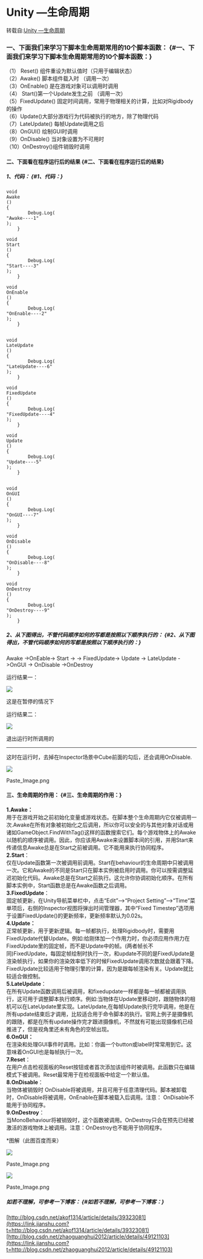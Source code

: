 # Unity —生命周期

转载自:[Unity —生命周期](https://www.jianshu.com/p/8c353abb42e4)

### 一、下面我们来学习下脚本生命周期常用的10个脚本函数： {#一、下面我们来学习下脚本生命周期常用的10个脚本函数：}

（1） Reset\(\) 组件重设为默认值时（只用于编辑状态）  
 （2）Awake\(\) 脚本组件载入时 （调用一次）  
 （3）OnEnable\(\) 是在游戏对象可以调用时调用  
 （4） Start\(\)第一个Update发生之前 （调用一次）  
 （5）FixedUpdate\(\) 固定时间调用，常用于物理相关的计算，比如对Rigidbody的操作  
 （6）Update\(\)大部分游戏行为代码被执行的地方，除了物理代码  
 （7）LateUpdate\(\) 每帧Update调用之后  
 （8）OnGUI\(\) 绘制GUI时调用  
 （9）OnDisable\(\) 当对象设置为不可用时  
 （10）OnDestroy\(\)组件销毁时调用

#### 二、下面看在程序运行后的结果 {#二、下面看在程序运行后的结果}

##### 1、代码： {#1、代码：}

```
void
Awake
()
{
        Debug.Log(
"Awake----1"
);
    }

void
Start
()
{
        Debug.Log(
"Start----3"
);
    }

void
OnEnable
()
{
        Debug.Log(
"OnEnable----2"
);
    }


void
LateUpdate
()
{
        Debug.Log(
"LateUpdate----6"
);
    }

void
FixedUpdate
()
{
        Debug.Log(
"FixedUpdate----4"
);
    }

void
Update
()
{
        Debug.Log(
"Update----5"
);
    }


void
OnGUI
()
{
        Debug.Log(
"OnGUI----7"
);
    }

void
OnDisable
()
{
        Debug.Log(
"OnDisable----8"
);
    }

void
OnDestroy
()
{
        Debug.Log(
"OnDestroy----9"
);
    }
```

##### 2、从下图得出，不管代码顺序如何的写都是按照以下顺序执行的： {#2、从下图得出，不管代码顺序如何的写都是按照以下顺序执行的：}

Awake -&gt;OnEable-&gt; Start -&gt; -&gt; FixedUpdate-&gt; Update -&gt; LateUpdate -&gt;OnGUI -&gt; OnDisable -&gt;OnDestroy

运行结果一：

![](https://upload-images.jianshu.io/upload_images/3620170-a5eb968024d977e8.png?imageMogr2/auto-orient/strip|imageView2/2/w/700)

这是在暂停的情况下

运行结果二：

![](https://upload-images.jianshu.io/upload_images/3620170-565d05562df4e950.png?imageMogr2/auto-orient/strip|imageView2/2/w/700)

退出运行时所调用的

---

这时在运行时，去掉在Inspector场景中Cube前面的勾后，还会调用OnDisable.

![](https://upload-images.jianshu.io/upload_images/3620170-3d85fa230bd6010f.png?imageMogr2/auto-orient/strip|imageView2/2/w/700)

Paste\_Image.png

#### 三、生命周期的作用： {#三、生命周期的作用：}

**1.Awake：**  
 用于在游戏开始之前初始化变量或游戏状态。在脚本整个生命周期内它仅被调用一次.Awake在所有对象被初始化之后调用，所以你可以安全的与其他对象对话或用诸如GameObject.FindWithTag\(\)这样的函数搜索它们。每个游戏物体上的Awake以随机的顺序被调用。因此，你应该用Awake来设置脚本间的引用，并用Start来传递信息Awake总是在Start之前被调用。它不能用来执行协同程序。  
**2.Start**：  
 仅在Update函数第一次被调用前调用。Start在behaviour的生命周期中只被调用一次。它和Awake的不同是Start只在脚本实例被启用时调用。你可以按需调整延迟初始化代码。Awake总是在Start之前执行。这允许你协调初始化顺序。在所有脚本实例中，Start函数总是在Awake函数之后调用。  
**3.FixedUpdate**：  
 固定帧更新，在Unity导航菜单栏中，点击“Edit”–&gt;“Project Setting”–&gt;“Time”菜单项后，右侧的Inspector视图将弹出时间管理器，其中“Fixed Timestep”选项用于设置FixedUpdate\(\)的更新频率，更新频率默认为0.02s。  
**4.Update：**  
 正常帧更新，用于更新逻辑。每一帧都执行，处理Rigidbody时，需要用FixedUpdate代替Update。例如:给刚体加一个作用力时，你必须应用作用力在FixedUpdate里的固定帧，而不是Update中的帧。\(两者帧长不同\)FixedUpdate，每固定帧绘制时执行一次，和update不同的是FixedUpdate是渲染帧执行，如果你的渲染效率低下的时候FixedUpdate调用次数就会跟着下降。FixedUpdate比较适用于物理引擎的计算，因为是跟每帧渲染有关。Update就比较适合做控制。  
**5.LateUpdate**：  
 在所有Update函数调用后被调用，和fixedupdate一样都是每一帧都被调用执行，这可用于调整脚本执行顺序。例如:当物体在Update里移动时，跟随物体的相机可以在LateUpdate里实现。LateUpdate,在每帧Update执行完毕调用，他是在所有update结束后才调用，比较适合用于命令脚本的执行。官网上例子是摄像机的跟随，都是在所有update操作完才跟进摄像机，不然就有可能出现摄像机已经推进了，但是视角里还未有角色的空帧出现。  
**6.OnGUI：**  
 在渲染和处理GUI事件时调用。比如：你画一个button或label时常常用到它。这意味着OnGUI也是每帧执行一次。  
**7.Reset**：  
 在用户点击检视面板的Reset按钮或者首次添加该组件时被调用。此函数只在编辑模式下被调用。Reset最常用于在检视面板中给定一个默认值。  
**8.OnDisable**：  
 当物体被销毁时 OnDisable将被调用，并且可用于任意清理代码。脚本被卸载时，OnDisable将被调用，OnEnable在脚本被载入后调用。注意： OnDisable不能用于协同程序。  
**9.OnDestroy**：  
 当MonoBehaviour将被销毁时，这个函数被调用。OnDestroy只会在预先已经被激活的游戏物体上被调用。注意：OnDestroy也不能用于协同程序。

\*图解（此图百度而来）

![](https://upload-images.jianshu.io/upload_images/3620170-d540b51cf559467e.png?imageMogr2/auto-orient/strip|imageView2/2/w/696)

Paste\_Image.png

![](https://upload-images.jianshu.io/upload_images/3620170-0bc4e951cafc01c8.png?imageMogr2/auto-orient/strip|imageView2/2/w/693)

Paste\_Image.png

##### 如若不理解，可参考一下博客： {#如若不理解，可参考一下博客：}

[http://blog.csdn.net/akof1314/article/details/39323081](https://link.jianshu.com?t=http://blog.csdn.net/akof1314/article/details/39323081)  
[http://blog.csdn.net/zhaoguanghui2012/article/details/49121103](https://link.jianshu.com?t=http://blog.csdn.net/zhaoguanghui2012/article/details/49121103)

